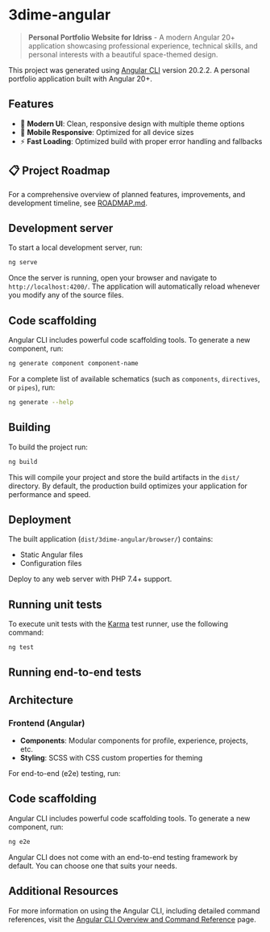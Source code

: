 # 3dime-angular

> **Personal Portfolio Website for Idriss** - A modern Angular 20+ application showcasing professional experience, technical skills, and personal interests with a beautiful space-themed design.

This project was generated using [Angular CLI](https://github.com/angular/angular-cli) version 20.2.2.
A personal portfolio application built with Angular 20+.

## Features

- 🎨 **Modern UI**: Clean, responsive design with multiple theme options
- 📱 **Mobile Responsive**: Optimized for all device sizes
- ⚡ **Fast Loading**: Optimized build with proper error handling and fallbacks

## 📋 Project Roadmap

For a comprehensive overview of planned features, improvements, and development timeline, see [ROADMAP.md](./ROADMAP.md).

## Development server

To start a local development server, run:

```bash
ng serve
```

Once the server is running, open your browser and navigate to `http://localhost:4200/`. The application will automatically reload whenever you modify any of the source files.

## Code scaffolding

Angular CLI includes powerful code scaffolding tools. To generate a new component, run:

```bash
ng generate component component-name
```

For a complete list of available schematics (such as `components`, `directives`, or `pipes`), run:

```bash
ng generate --help
```

## Building

To build the project run:

```bash
ng build
```

This will compile your project and store the build artifacts in the `dist/` directory. By default, the production build optimizes your application for performance and speed.

## Deployment

The built application (`dist/3dime-angular/browser/`) contains:
- Static Angular files
- Configuration files

Deploy to any web server with PHP 7.4+ support.

## Running unit tests

To execute unit tests with the [Karma](https://karma-runner.github.io) test runner, use the following command:

```bash
ng test
```

## Running end-to-end tests
## Architecture

### Frontend (Angular)
- **Components**: Modular components for profile, experience, projects, etc.
- **Styling**: SCSS with CSS custom properties for theming

For end-to-end (e2e) testing, run:
## Code scaffolding

Angular CLI includes powerful code scaffolding tools. To generate a new component, run:

```bash
ng e2e
```

Angular CLI does not come with an end-to-end testing framework by default. You can choose one that suits your needs.

## Additional Resources

For more information on using the Angular CLI, including detailed command references, visit the [Angular CLI Overview and Command Reference](https://angular.dev/tools/cli) page.
